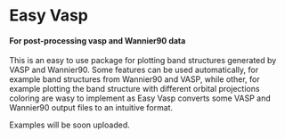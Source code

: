 # Easy Vasp
#### For post-processing vasp and Wannier90 data

This is an easy to use package for plotting band structures generated by 
VASP and Wannier90. Some features can be used automatically, 
for example band structures from Wannier90 and VASP, while other,
for example plotting the band structure with different orbital
projections coloring are wasy to implement as Easy Vasp converts
some VASP and Wannier90 output files to an intuitive format.

Examples will be soon uploaded.

